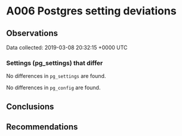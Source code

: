 # A006 Postgres setting deviations #

## Observations ##
Data collected: 2019-03-08 20:32:15 +0000 UTC  

### Settings (pg_settings) that differ ###

No differences in `pg_settings` are found.


No differences in `pg_config` are found.



## Conclusions ##


## Recommendations ##

